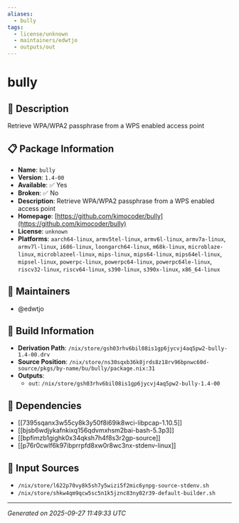 ```yaml
---
aliases:
  - bully
tags:
  - license/unknown
  - maintainers/edwtjo
  - outputs/out
---
```


# bully

## 📝 Description

Retrieve WPA/WPA2 passphrase from a WPS enabled access point

## 📋 Package Information

- **Name**: `bully`
- **Version**: `1.4-00`
- **Available**: ✅ Yes
- **Broken**: ✅ No
- **Description**: Retrieve WPA/WPA2 passphrase from a WPS enabled access point
- **Homepage**: [https://github.com/kimocoder/bully](https://github.com/kimocoder/bully)
- **License**: `unknown`
- **Platforms**: `aarch64-linux`, `armv5tel-linux`, `armv6l-linux`, `armv7a-linux`, `armv7l-linux`, `i686-linux`, `loongarch64-linux`, `m68k-linux`, `microblaze-linux`, `microblazeel-linux`, `mips-linux`, `mips64-linux`, `mips64el-linux`, `mipsel-linux`, `powerpc-linux`, `powerpc64-linux`, `powerpc64le-linux`, `riscv32-linux`, `riscv64-linux`, `s390-linux`, `s390x-linux`, `x86_64-linux`
## 👥 Maintainers

- @edwtjo


## 🔧 Build Information

- **Derivation Path**: `/nix/store/gsh03rhv6bil08is1gp6jycvj4aq5pw2-bully-1.4-00.drv`
- **Source Position**: `/nix/store/ns30sqxb36k8jrds8z18rv96bpnwc60d-source/pkgs/by-name/bu/bully/package.nix:31`
- **Outputs**:
  - `out`:  `/nix/store/gsh03rhv6bil08is1gp6jycvj4aq5pw2-bully-1.4-00`

## 🔗 Dependencies

- [[7395sqanx3w55cy8k3y50f8i69ik8wci-libpcap-1.10.5]]
- [[bjsb6wdjykafnkixq156qdvmxhsm2bai-bash-5.3p3]]
- [[bpfimzb1gighk0x34qksh7h4f8s3r2gp-source]]
- [[p76r0cwlf6k97ibprrpfd8xw0r8wc3nx-stdenv-linux]]

## 📁 Input Sources

- `/nix/store/l622p70vy8k5sh7y5wizi5f2mic6ynpg-source-stdenv.sh`
- `/nix/store/shkw4qm9qcw5sc5n1k5jznc83ny02r39-default-builder.sh`

---
*Generated on 2025-09-27 11:49:33 UTC*
